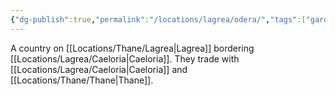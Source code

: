 ```yaml
---
{"dg-publish":true,"permalink":"/locations/lagrea/odera/","tags":["gardenEntry"]}
---
```


A country on [[Locations/Thane/Lagrea\|Lagrea]] bordering [[Locations/Lagrea/Caeloria\|Caeloria]]. They trade with [[Locations/Lagrea/Caeloria\|Caeloria]] and [[Locations/Thane/Thane\|Thane]].
